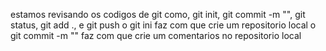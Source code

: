 estamos revisando os codigos de git como, git init, git commit -m "", git status, git add ., e git push
o git ini faz com que crie um repositorio local
o git commit -m "" faz com que crie um comentarios no repositorio local  
